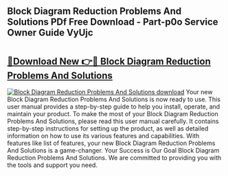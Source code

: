## Block Diagram Reduction Problems And Solutions PDf Free Download - Part-p0o Service Owner Guide VyUjc

# <h2><a href="http://dfh5rh.blite.top/?on=Block+Diagram+Reduction+Problems+And+Solutions">🔗Download New 👉🔴 Block Diagram Reduction Problems And Solutions</a></h2>

[![Block Diagram Reduction Problems And Solutions download](https://i.imgur.com/lujVjoI.png)](http://dfh5rh.blite.top/?on=Block+Diagram+Reduction+Problems+And+Solutions)
Your new Block Diagram Reduction Problems And Solutions is now ready to use. This user manual provides a step-by-step guide to help you install, operate, and maintain your product. To make the most of your Block Diagram Reduction Problems And Solutions, please read this user manual carefully. It contains step-by-step instructions for setting up the product, as well as detailed information on how to use its various features and capabilities. With features like list of features, your new Block Diagram Reduction Problems And Solutions is a game-changer. Your Success is Our Goal Block Diagram Reduction Problems And Solutions. We are committed to providing you with the tools and support you need.
